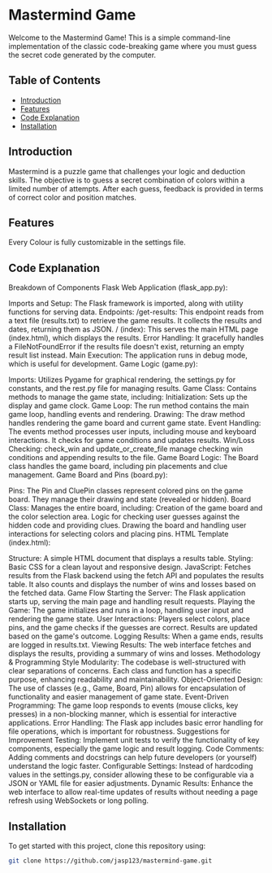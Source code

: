 # Mastermind Game

Welcome to the Mastermind Game! This is a simple command-line implementation of the classic code-breaking game where you must guess the secret code generated by the computer.

## Table of Contents
- [Introduction](#introduction)
- [Features](#features)
- [Code Explanation](#code)
- [Installation](#installation)

## Introduction

Mastermind is a puzzle game that challenges your logic and deduction skills. The objective is to guess a secret combination of colors within a limited number of attempts. After each guess, feedback is provided in terms of correct color and position matches.

## Features

Every Colour is fully customizable in the settings file.

## Code Explanation

Breakdown of Components
Flask Web Application (flask_app.py):

Imports and Setup: The Flask framework is imported, along with utility functions for serving data.
Endpoints:
/get-results: This endpoint reads from a text file (results.txt) to retrieve the game results. It collects the results and dates, returning them as JSON.
/ (index): This serves the main HTML page (index.html), which displays the results.
Error Handling: It gracefully handles a FileNotFoundError if the results file doesn't exist, returning an empty result list instead.
Main Execution: The application runs in debug mode, which is useful for development.
Game Logic (game.py):

Imports: Utilizes Pygame for graphical rendering, the settings.py for constants, and the rest.py file for managing results.
Game Class: Contains methods to manage the game state, including:
Initialization: Sets up the display and game clock.
Game Loop: The run method contains the main game loop, handling events and rendering.
Drawing: The draw method handles rendering the game board and current game state.
Event Handling: The events method processes user inputs, including mouse and keyboard interactions. It checks for game conditions and updates results.
Win/Loss Checking: check_win and update_or_create_file manage checking win conditions and appending results to the file.
Game Board Logic: The Board class handles the game board, including pin placements and clue management.
Game Board and Pins (board.py):

Pins: The Pin and CluePin classes represent colored pins on the game board. They manage their drawing and state (revealed or hidden).
Board Class: Manages the entire board, including:
Creation of the game board and the color selection area.
Logic for checking user guesses against the hidden code and providing clues.
Drawing the board and handling user interactions for selecting colors and placing pins.
HTML Template (index.html):

Structure: A simple HTML document that displays a results table.
Styling: Basic CSS for a clean layout and responsive design.
JavaScript: Fetches results from the Flask backend using the fetch API and populates the results table. It also counts and displays the number of wins and losses based on the fetched data.
Game Flow
Starting the Server: The Flask application starts up, serving the main page and handling result requests.
Playing the Game: The game initializes and runs in a loop, handling user input and rendering the game state.
User Interactions: Players select colors, place pins, and the game checks if the guesses are correct. Results are updated based on the game's outcome.
Logging Results: When a game ends, results are logged in results.txt.
Viewing Results: The web interface fetches and displays the results, providing a summary of wins and losses.
Methodology & Programming Style
Modularity: The codebase is well-structured with clear separations of concerns. Each class and function has a specific purpose, enhancing readability and maintainability.
Object-Oriented Design: The use of classes (e.g., Game, Board, Pin) allows for encapsulation of functionality and easier management of game state.
Event-Driven Programming: The game loop responds to events (mouse clicks, key presses) in a non-blocking manner, which is essential for interactive applications.
Error Handling: The Flask app includes basic error handling for file operations, which is important for robustness.
Suggestions for Improvement
Testing: Implement unit tests to verify the functionality of key components, especially the game logic and result logging.
Code Comments: Adding comments and docstrings can help future developers (or yourself) understand the logic faster.
Configurable Settings: Instead of hardcoding values in the settings.py, consider allowing these to be configurable via a JSON or YAML file for easier adjustments.
Dynamic Results: Enhance the web interface to allow real-time updates of results without needing a page refresh using WebSockets or long polling.

## Installation

To get started with this project, clone this repository using:
```bash
git clone https://github.com/jasp123/mastermind-game.git
